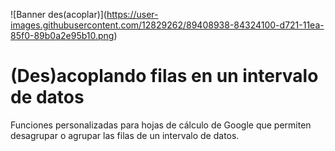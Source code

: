 !\[Banner des(acoplar)\](https://user-images.githubusercontent.com/12829262/89408938-84324100-d721-11ea-85f0-89b0a2e95b10.png)

# (Des)acoplando filas en un intervalo de datos 

Funciones personalizadas para hojas de cálculo de Google que permiten desagrupar o agrupar las filas de un intervalo de datos.
